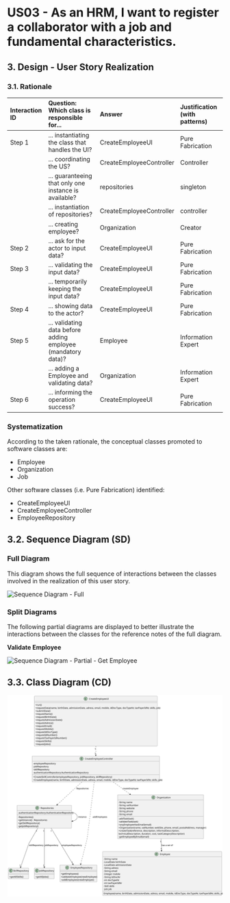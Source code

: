 # US03 - As an HRM, I want to register a collaborator with a job and fundamental characteristics.

## 3. Design - User Story Realization

### 3.1. Rationale



| Interaction ID | Question: Which class is responsible for...                  | Answer                   | Justification (with patterns) |
|:---------------|:-------------------------------------------------------------|:-------------------------|:------------------------------|
| Step 1         | ... instantiating the class that handles the UI?             | CreateEmployeeUI         | Pure Fabrication              |
|                | ... coordinating the US?                                     | CreateEmployeeController | Controller                    |
|                | ... guaranteeing that only one instance is available?        | repositories             | singleton                     |
|                | ... instantiation of repositories?                           | CreateEmployeeController | controller                    |
|                | ... creating employee?                                       | Organization             | Creator                       |
| Step 2         | ... ask for the actor to input data?                         | CreateEmployeeUI         | Pure Fabrication              |
| Step 3         | ... validating the input data?                               | CreateEmployeeUI         | Pure Fabrication              |
|                | ... temporarily keeping the input data?                      | CreateEmployeeUI         | Pure Fabrication              |
| Step 4         | ... showing data to the actor?                               | CreateEmployeeUI         | Pure Fabrication              |
| Step 5         | ... validating data before adding employee (mandatory data)? | Employee                 | Information Expert            |
|                | ... adding a Employee and validating data?                   | Organization             | Information Expert            |
| Step 6         | ... informing the operation success?                         | CreateEmployeeUI         | Pure Fabrication              |              

### Systematization ##

According to the taken rationale, the conceptual classes promoted to software classes are:

* Employee
* Organization
* Job

Other software classes (i.e. Pure Fabrication) identified:

* CreateEmployeeUI
* CreateEmployeeController
* EmployeeRepository


## 3.2. Sequence Diagram (SD)

### Full Diagram

This diagram shows the full sequence of interactions between the classes involved in the realization of this user story.

![Sequence Diagram - Full](svg/us03-sequence-diagram.svg)

### Split Diagrams

The following partial diagrams are displayed to better illustrate the interactions between the classes for the reference notes of the full diagram.


**Validate Employee**

![Sequence Diagram - Partial - Get Employee](svg/us03-sequence-diagram-validate-employees.svg)


## 3.3. Class Diagram (CD)

![Class Diagram](svg/us03-class-diagram.svg)